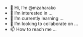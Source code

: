 - 👋 Hi, I’m @mzaharako
- 👀 I’m interested in ...
- 🌱 I’m currently learning ...
- 💞️ I’m looking to collaborate on ...
- 📫 How to reach me ...

<!---
mzaharako/mzaharako is a ✨ special ✨ repository because its `README.md` (this file) appears on your GitHub profile.
You can click the Preview link to take a look at your changes.
--->
